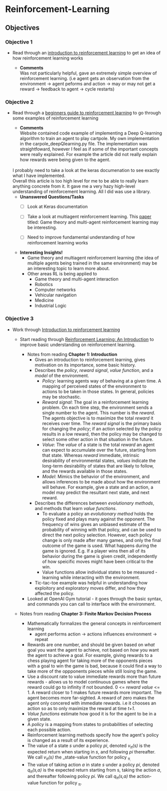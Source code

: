 # Reinforcement-Learning

## Objectives

### Objective 1 ###
* Read through an [introduction to reinforcement learning](https://www.analyticsvidhya.com/blog/2016/12/getting-ready-for-ai-based-gaming-agents-overview-of-open-source-reinforcement-learning-platforms/) to get an idea of how reinforcement learning works

    * **Comments** <br>
    Was not particularly helpful, gave an extremely simple overview of reinforcement learning. (i.e agent gets an observation from the environment -> agent peforms and action -> may or may not get a reward -> feedback to agent -> cycle restarts)

### Objective 2 ###
* Read through a [beginners guide to reinforcement learning](https://www.analyticsvidhya.com/blog/2017/01/introduction-to-reinforcement-learning-implementation/) to go through some examples of reinforcement learning

    * **Comments** <br>
    Website contained code example of implementing a Deep Q-learning algorithm to train an agent to play cartpole.
    My own implementation in the carpole_deepQlearning.py file. The implementation was straightfoward, however I feel as if some of the important concepts were really explained. For example the article did not really explain how rewards were being given to the agent.
    <br>
    I probably need to take a look at the keras documenation to see exactly what I have implemented.
    <br>
    Overall this article is too high level for me to be able to really learn anything concrete from it. It gave me a very hazy high-level understanding of reinforcement learning. All I did was use a library.

    * **Unanswered Questions/Tasks** <br>
        - [ ] Look at Keras documentation
        - [ ] Take a look at multiagent reinforcement learning. This [paper](https://link.springer.com/chapter/10.1007/978-3-642-27645-3_14) titled: Game theory and multi-agent reinforcement learning may be interesting.
        - [ ] Need to improve fundamental understanding of how reinforcement learning works


    * **Interesting Insights!** <br>
        * Game theory and multiagent reinforcement learning (the idea of multiple agents being trained in the same environment) may be an interesting topic to learn more about.
        * Other areas RL is being applied to
            * Game theory and multi-agent interaction
            * Robotics
            * Computer networks
            * Vehicular navigation
            * Medicine
            * Industrial Logic

### Objective 3 ###
* Work through [Introduction to reinforcement learning](https://github.com/dennybritz/reinforcement-learning)
    * Start reading through [Reinforcement Learning: An Introduction](http://incompleteideas.net/book/bookdraft2017nov5.pdf) to improve basic understanding on reinforcement learning.

        * Notes from reading **Chapter 1: Introduction**
            * Gives an introduction to reinforcement learning, gives motivation on its importance, some basic history.
            * Describes the _policy_, _reward signal_, _value function_, and a _model_ of the environment.
                * _Policy_: learning agents way of behaving at a given time. A mapping of perceived states of the environment to actions to be taken in those states. In general, policies may be stochastic.
                * _Reward signal_: The goal in a reinforcement learning problem. On each time step, the environment sends a single number to the agent. This number is the _reward_. The agents objective is to maximize the total _reward_ it receives over time. The _reward signal_ is the primary basis for changing the _policy_; if an action selected by the policy results in a low reward, then the policy may be changed to select some other action in that situation in the future.
                * _Value_: The _value_ of a state is the total _reward_ an agent can expect to accumulate over the future, starting from that state. Whereas _reward_ immediate, intrinsic desirability of environmental states, _values_ indicate the long-term desirability of states that are likely to follow, and the rewards available in those states.
                * _Model_: Mimics the behavior of the environment, and allows inferences to be made about how the environment will behave. For example, give a state and an action, a model may predict the resultant next state, and next reward. 
            * Describes the differences between _evolutionary methods_, and methods that learn _value functions_.
                * To evaluate a policy an _evolutionary method_ holds the policy fixed and plays many against the opponent. The frequency of wins gives an unbiased estimate of the probability of winning with that policy, and can be used to direct the next policy selection. However, each policy change is only made after many games, and only the final outcome of the game is used. What happens during the game is ignored. E.g. If a player wins then all of its behavior during the game is given credit, independently of how speicific moves might have been critical to the win. 
                * Value functions allow individual states to be measured - learning while interacting with the environment. 
            * Tic-tac-toe example was helpful in understanding how exploitory and exploratory moves differ, and how they affected the policy.
        * Looked at OpenAI Gym tutorial - it goes through the basic syntax, and commands you can call to interface with the environment.

    * Notes from reading **Chapter 3: Finite Markov Decision Process**
        * Mathematically formalizes the general concepts in reinforcement learning
            * agent performs action -> actions influences environment -> repeat
        * Rewards are one number, and should be given based on _what_ goal you want the agent to achieve, not based on _how_ you want the agent to achieve a goal. For example, giving rewards to a chess playing agent for taking more of the opponents pieces with a goal to win the game is bad, because it could find a way to take more of the oppponents pieces while still losing the game.
        * Use a discount rate to value immediate rewards more than future rewards - allows us to model continuous games where the reward could go to infinity if not bounded. 0 <= _reward value_ <= 1. A reward closer to 1 makes future rewards more important. The agent becomes more far-sighted. A reward of zero makes the agent only concered with immediate rewards. i.e it chooses an action so as to only maximize the reward at time _t+1_.
        * _Value functions_ estimate how good it is for the agent to be in a given state.
        * A _policy_ is a mapping from states to probabilities of selecting each possible action.
        * Reinforcement learning methods specify how the agent's policy is changed as a result of its experience.
        * The value of a state _s_ under a policy _pi_, denoted _v<sub>&pi;</sub>(s)_ is the expected return when starting in _s_, and following _pi_ thereafter. We call _v<sub>&pi;</sub>(s)_ the _state-value function for policy <sub>&pi;<sub>.
        * The value of taking action _a_ in state _s_ under a policy _pi_, denoted _q<sub>&pi;</sub>(s,a)_ is the expected return starting from s, taking the action _a_, and thereafter following policy _pi_.
        We call _q<sub>&pi;</sub>(s,a)_ the action-value function for policy <sub>&pi;</sub>.



